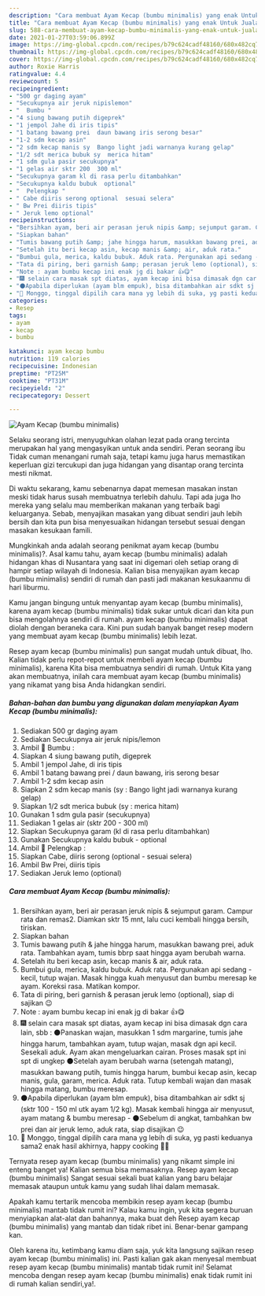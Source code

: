 ```yaml
---
description: "Cara membuat Ayam Kecap (bumbu minimalis) yang enak Untuk Jualan"
title: "Cara membuat Ayam Kecap (bumbu minimalis) yang enak Untuk Jualan"
slug: 588-cara-membuat-ayam-kecap-bumbu-minimalis-yang-enak-untuk-jualan
date: 2021-01-27T03:59:06.899Z
image: https://img-global.cpcdn.com/recipes/b79c624cadf48160/680x482cq70/ayam-kecap-bumbu-minimalis-foto-resep-utama.jpg
thumbnail: https://img-global.cpcdn.com/recipes/b79c624cadf48160/680x482cq70/ayam-kecap-bumbu-minimalis-foto-resep-utama.jpg
cover: https://img-global.cpcdn.com/recipes/b79c624cadf48160/680x482cq70/ayam-kecap-bumbu-minimalis-foto-resep-utama.jpg
author: Roxie Harris
ratingvalue: 4.4
reviewcount: 5
recipeingredient:
- "500 gr daging ayam"
- "Secukupnya air jeruk nipislemon"
- "  Bumbu "
- "4 siung bawang putih digeprek"
- "1 jempol Jahe di iris tipis"
- "1 batang bawang prei  daun bawang iris serong besar"
- "1-2 sdm kecap asin"
- "2 sdm kecap manis sy  Bango light jadi warnanya kurang gelap"
- "1/2 sdt merica bubuk sy  merica hitam"
- "1 sdm gula pasir secukupnya"
- "1 gelas air sktr 200  300 ml"
- "Secukupnya garam kl di rasa perlu ditambahkan"
- "Secukupnya kaldu bubuk  optional"
- "  Pelengkap "
- " Cabe diiris serong optional  sesuai selera"
- " Bw Prei diiris tipis"
- " Jeruk lemo optional"
recipeinstructions:
- "Bersihkan ayam, beri air perasan jeruk nipis &amp; sejumput garam. Campur rata dan remas2. Diamkan sktr 15 mnt, lalu cuci kembali hingga bersih, tiriskan."
- "Siapkan bahan"
- "Tumis bawang putih &amp; jahe hingga harum, masukkan bawang prei, aduk rata. Tambahkan ayam, tumis bbrp saat hingga ayam berubah warna."
- "Setelah itu beri kecap asin, kecap manis &amp; air, aduk rata."
- "Bumbui gula, merica, kaldu bubuk. Aduk rata. Pergunakan api sedang - kecil, tutup wajan. Masak hingga kuah menyusut dan bumbu meresap ke ayam. Koreksi rasa. Matikan kompor."
- "Tata di piring, beri garnish &amp; perasan jeruk lemo (optional), siap di sajikan 😉"
- "Note : ayam bumbu kecap ini enak jg di bakar 👍😋"
- "🎆 selain cara masak spt diatas, ayam kecap ini bisa dimasak dgn cara lain, sbb : ⚫Panaskan wajan, masukkan 1 sdm margarine, tumis jahe hingga harum, tambahkan ayam, tutup wajan, masak dgn api kecil. Sesekali aduk. Ayam akan mengeluarkan cairan. Proses masak spt ini spt di ungkep ⚫Setelah ayam berubah warna (setengah matang), masukkan bawang putih, tumis hingga harum, bumbui kecap asin, kecap manis, gula, garam, merica. Aduk rata. Tutup kembali wajan dan masak hingga matang, bumbu meresap."
- "⚫Apabila diperlukan (ayam blm empuk), bisa ditambahkan air sdkt sj (sktr 100 - 150 ml utk ayam 1/2 kg). Masak kembali hingga air menyusut, ayam matang &amp; bumbu meresap ⚫Sebelum di angkat, tambahkan bw prei dan air jeruk lemo, aduk rata, siap disajikan 😉"
- "🌟 Monggo, tinggal dipilih cara mana yg lebih di suka, yg pasti keduanya sama2 enak hasil akhirnya, happy cooking 🙏😊"
categories:
- Resep
tags:
- ayam
- kecap
- bumbu

katakunci: ayam kecap bumbu 
nutrition: 119 calories
recipecuisine: Indonesian
preptime: "PT25M"
cooktime: "PT31M"
recipeyield: "2"
recipecategory: Dessert

---
```



![Ayam Kecap (bumbu minimalis)](https://img-global.cpcdn.com/recipes/b79c624cadf48160/680x482cq70/ayam-kecap-bumbu-minimalis-foto-resep-utama.jpg)

Selaku seorang istri, menyuguhkan olahan lezat pada orang tercinta merupakan hal yang mengasyikan untuk anda sendiri. Peran seorang ibu Tidak cuman menangani rumah saja, tetapi kamu juga harus memastikan keperluan gizi tercukupi dan juga hidangan yang disantap orang tercinta mesti nikmat.

Di waktu  sekarang, kamu sebenarnya dapat memesan masakan instan meski tidak harus susah membuatnya terlebih dahulu. Tapi ada juga lho mereka yang selalu mau memberikan makanan yang terbaik bagi keluarganya. Sebab, menyajikan masakan yang dibuat sendiri jauh lebih bersih dan kita pun bisa menyesuaikan hidangan tersebut sesuai dengan masakan kesukaan famili. 



Mungkinkah anda adalah seorang penikmat ayam kecap (bumbu minimalis)?. Asal kamu tahu, ayam kecap (bumbu minimalis) adalah hidangan khas di Nusantara yang saat ini digemari oleh setiap orang di hampir setiap wilayah di Indonesia. Kalian bisa menyajikan ayam kecap (bumbu minimalis) sendiri di rumah dan pasti jadi makanan kesukaanmu di hari liburmu.

Kamu jangan bingung untuk menyantap ayam kecap (bumbu minimalis), karena ayam kecap (bumbu minimalis) tidak sukar untuk dicari dan kita pun bisa mengolahnya sendiri di rumah. ayam kecap (bumbu minimalis) dapat diolah dengan beraneka cara. Kini pun sudah banyak banget resep modern yang membuat ayam kecap (bumbu minimalis) lebih lezat.

Resep ayam kecap (bumbu minimalis) pun sangat mudah untuk dibuat, lho. Kalian tidak perlu repot-repot untuk membeli ayam kecap (bumbu minimalis), karena Kita bisa membuatnya sendiri di rumah. Untuk Kita yang akan membuatnya, inilah cara membuat ayam kecap (bumbu minimalis) yang nikamat yang bisa Anda hidangkan sendiri.

<!--inarticleads1-->

##### Bahan-bahan dan bumbu yang digunakan dalam menyiapkan Ayam Kecap (bumbu minimalis):

1. Sediakan 500 gr daging ayam
1. Sediakan Secukupnya air jeruk nipis/lemon
1. Ambil  🌠 Bumbu :
1. Siapkan 4 siung bawang putih, digeprek
1. Ambil 1 jempol Jahe, di iris tipis
1. Ambil 1 batang bawang prei / daun bawang, iris serong besar
1. Ambil 1-2 sdm kecap asin
1. Siapkan 2 sdm kecap manis (sy : Bango light jadi warnanya kurang gelap)
1. Siapkan 1/2 sdt merica bubuk (sy : merica hitam)
1. Gunakan 1 sdm gula pasir (secukupnya)
1. Sediakan 1 gelas air (sktr 200 - 300 ml)
1. Siapkan Secukupnya garam (kl di rasa perlu ditambahkan)
1. Gunakan Secukupnya kaldu bubuk - optional
1. Ambil  🌠 Pelengkap :
1. Siapkan  Cabe, diiris serong (optional - sesuai selera)
1. Ambil  Bw Prei, diiris tipis
1. Sediakan  Jeruk lemo (optional)




<!--inarticleads2-->

##### Cara membuat Ayam Kecap (bumbu minimalis):

1. Bersihkan ayam, beri air perasan jeruk nipis &amp; sejumput garam. Campur rata dan remas2. Diamkan sktr 15 mnt, lalu cuci kembali hingga bersih, tiriskan.
1. Siapkan bahan
1. Tumis bawang putih &amp; jahe hingga harum, masukkan bawang prei, aduk rata. Tambahkan ayam, tumis bbrp saat hingga ayam berubah warna.
1. Setelah itu beri kecap asin, kecap manis &amp; air, aduk rata.
1. Bumbui gula, merica, kaldu bubuk. Aduk rata. Pergunakan api sedang - kecil, tutup wajan. Masak hingga kuah menyusut dan bumbu meresap ke ayam. Koreksi rasa. Matikan kompor.
1. Tata di piring, beri garnish &amp; perasan jeruk lemo (optional), siap di sajikan 😉
1. Note : ayam bumbu kecap ini enak jg di bakar 👍😋
1. 🎆 selain cara masak spt diatas, ayam kecap ini bisa dimasak dgn cara lain, sbb : ⚫Panaskan wajan, masukkan 1 sdm margarine, tumis jahe hingga harum, tambahkan ayam, tutup wajan, masak dgn api kecil. Sesekali aduk. Ayam akan mengeluarkan cairan. Proses masak spt ini spt di ungkep ⚫Setelah ayam berubah warna (setengah matang), masukkan bawang putih, tumis hingga harum, bumbui kecap asin, kecap manis, gula, garam, merica. Aduk rata. Tutup kembali wajan dan masak hingga matang, bumbu meresap.
1. ⚫Apabila diperlukan (ayam blm empuk), bisa ditambahkan air sdkt sj (sktr 100 - 150 ml utk ayam 1/2 kg). Masak kembali hingga air menyusut, ayam matang &amp; bumbu meresap - ⚫Sebelum di angkat, tambahkan bw prei dan air jeruk lemo, aduk rata, siap disajikan 😉
1. 🌟 Monggo, tinggal dipilih cara mana yg lebih di suka, yg pasti keduanya sama2 enak hasil akhirnya, happy cooking 🙏😊




Ternyata resep ayam kecap (bumbu minimalis) yang nikamt simple ini enteng banget ya! Kalian semua bisa memasaknya. Resep ayam kecap (bumbu minimalis) Sangat sesuai sekali buat kalian yang baru belajar memasak ataupun untuk kamu yang sudah lihai dalam memasak.

Apakah kamu tertarik mencoba membikin resep ayam kecap (bumbu minimalis) mantab tidak rumit ini? Kalau kamu ingin, yuk kita segera buruan menyiapkan alat-alat dan bahannya, maka buat deh Resep ayam kecap (bumbu minimalis) yang mantab dan tidak ribet ini. Benar-benar gampang kan. 

Oleh karena itu, ketimbang kamu diam saja, yuk kita langsung sajikan resep ayam kecap (bumbu minimalis) ini. Pasti kalian gak akan menyesal membuat resep ayam kecap (bumbu minimalis) mantab tidak rumit ini! Selamat mencoba dengan resep ayam kecap (bumbu minimalis) enak tidak rumit ini di rumah kalian sendiri,ya!.

